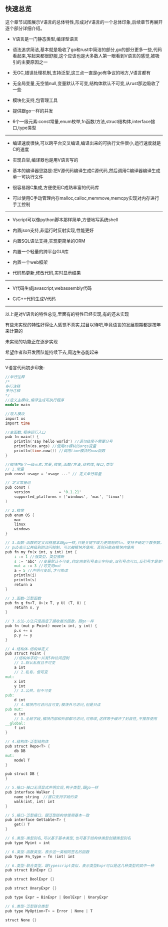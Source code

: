 ## 快速总览

这个章节试图展示V语言的总体特性,形成对V语言的一个总体印象,后续章节再展开逐个部分详细介绍。

- V语言是一门静态类型,编译型语言

- 语法追求简洁,基本就是吸收了go和rust中简洁的部分,go的部分更多一些,代码看起来,写起来都很舒服,这个应该也是大多数人第一眼看到V语言的感觉,被吸引的主要原因之一

- 无GC,错误处理机制,支持泛型,这三点一直是go有争议的地方,V语言都有

- 无全局变量,无空值null,变量默认不可变,结构体默认不可变,从rust那边吸收了一些

- 模块化支持,包管理工具

- 提供跟go一样的并发

- 6个一级元素:const常量,enum枚举,fn函数/方法,struct结构体,interface接口,type类型

------


- 编译速度很快,可以跨平台交叉编译,编译出来的可执行文件很小,运行速度就是C的速度

- 实现自举,编译器也是用V语言写的

- 基本的编译器思路是:把V源代码编译生成C源代码,然后调用C编译器编译生成单一可执行文件

- 很容易跟C集成,方便使用C成熟丰富的代码库

- 可以使用C手动管理内存malloc,calloc,memmove,memcpy实现对内存进行手工控制

------



- Vscript可以像python脚本那样简单,方便地写系统shell

- 内置json支持,非运行时反射实现,性能更好

- 内置SQL语法支持,实现更简单的ORM

- 内置一个轻量的跨平台GUI库

- 内置一个web框架

- 代码热更新,修改代码,实时显示结果

------


- V代码生成javascript,webassembly代码

- C/C++代码生成V代码

------


以上是对V语言的特性总览,里面有的特性已经实现,有的还未实现

有些未实现的特性好得让人感觉不真实,拭目以待吧,毕竟语言的发展周期都是按年来计算的

未实现的功能正在逐步实现

希望作者和开发团队能持续下去,周边生态能起来

------

V语言代码初步印象:

```v
//单行注释
/*
多行注释
多行注释
*/
//定义主模块,编译生成可执行程序
module main

//导入模块
import os
import time

//主函数,程序运行入口
pub fn main() {
	println('say hello world') //语句结尾不需要分号
	println(os.args) //使用os模块的args变量
	println(time.now()) //调用time模块的now函数
}

//模块内6个一级元素:常量,枚举,函数/方法,结构体,接口,类型
// 1.常量
pub const usage = 'usage ...' // 定义单行常量

// 定义常量组
pub const ( 
	version             = '0.1.21'
	supported_platforms = ['windows', 'mac', 'linux']
)

// 2.枚举
pub enum OS {
	mac
	linux
	windows
}

// 3.函数-函数的定义风格基本跟go一样,只是关键字改为更简短的fn，支持不确定个数参数，支持多返回值
// pub表示公共级别的访问控制，可以被模块外使用，否则只能在模块内使用
pub fn my_fn(x int, y int) int {
	i := 1 //强类型，类型推断
	s := 'abc' //变量默认不可变,约定用单引号表示字符串,双引号也可以,反引号才是单字符
	mut a := 3 //可变用mut
	a = 5 //声明可变后,才可修改
	println(i)
	println(s)
	return a
}

// 3.函数-泛型函数
pub fn g_fn<T, U>(x T, y U) (T, U) {
	return x, y
}

// 3.方法-方法只是指定了接收者的函数，跟go一样
pub fn (mut p Point) move(x int, y int) {
	p.x += x
	p.y += y
}

// 4.结构体-结构体定义
pub struct Point {
	//结构体字段一共有5种访问控制
	// 1.默认私有且不可变
	a int
	// 2.私有，但可变
mut:
	x int
	y int
	// 3.公共，但不可变
pub:
	d int
	// 4.模块内可访问且可变;模块外可访问,但是只读
pub mut:
	e int
	// 5.全局字段,模块内部和外部都可访问,可修改,这样等于破坏了封装性,不推荐使用
__global:
	f int
}

// 4.结构体-泛型结构体
pub struct Repo<T> {
	db DB
mut:
	model T
}

pub struct DB {
}

// 5.接口-接口无须显式声明实现,鸭子类型,跟go一样
pub interface Walker {
	name string  //接口支持字段约束
	walk(int, int) int
}

// 5.接口-泛型接口，跟泛型结构体使用基本一致
pub interface Gettable<T> {
	get() T
}

// 6.类型-类型别名,可以基于基本类型,也可基于结构体类型创建类型别名
pub type Myint = int

// 6.类型-函数类型，表示这一类相同签名的函数
pub type Fn_type = fn (int) int

// 6.类型-联合类型，跟typescript类似，表示类型Expr可以是这几种类型的其中一种
pub struct BinExpr {}

pub struct BoolExpr {}

pub struct UnaryExpr {}

pub type Expr = BinExpr | BoolExpr | UnaryExpr

// 6.类型-泛型联合类型
pub type MyOption<T> = Error | None | T

struct None {}

```

